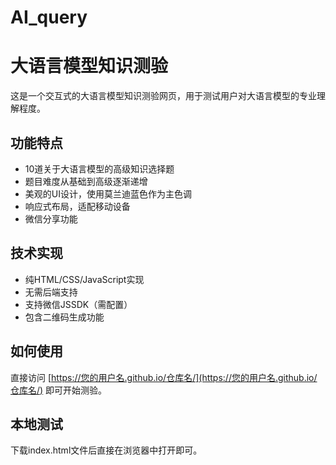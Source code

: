 # AI_query
# 大语言模型知识测验

这是一个交互式的大语言模型知识测验网页，用于测试用户对大语言模型的专业理解程度。

## 功能特点

- 10道关于大语言模型的高级知识选择题
- 题目难度从基础到高级逐渐递增
- 美观的UI设计，使用莫兰迪蓝色作为主色调
- 响应式布局，适配移动设备
- 微信分享功能

## 技术实现

- 纯HTML/CSS/JavaScript实现
- 无需后端支持
- 支持微信JSSDK（需配置）
- 包含二维码生成功能

## 如何使用

直接访问 [https://您的用户名.github.io/仓库名/](https://您的用户名.github.io/仓库名/) 即可开始测验。

## 本地测试

下载index.html文件后直接在浏览器中打开即可。 
